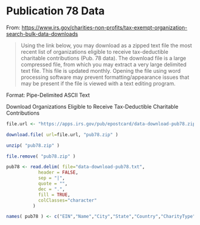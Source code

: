 # Publication 78 Data

From: https://www.irs.gov/charities-non-profits/tax-exempt-organization-search-bulk-data-downloads

> Using the link below, you may download as a zipped text file the most recent list of organizations eligible to receive tax-deductible charitable contributions (Pub. 78 data). The download file is a large compressed file, from which you may extract a very large delimited text file. This file is updated monthly. Opening the file using word processing software may prevent formatting/appearance issues that may be present if the file is viewed with a text editing program.

Format: Pipe-Delimited ASCII Text

Download Organizations Eligible to Receive Tax-Deductible Charitable Contributions


```r
file.url <- "https://apps.irs.gov/pub/epostcard/data-download-pub78.zip"

download.file( url=file.url, "pub78.zip" )

unzip( "pub78.zip" )

file.remove( "pub78.zip" )

pub78 <- read.delim( file="data-download-pub78.txt", 
            header = FALSE, 
            sep = "|", 
            quote = "",
            dec = ".", 
            fill = TRUE,  
            colClasses="character"
          )

names( pub78 ) <- c("EIN","Name","City","State","Country","CharityType")
```
